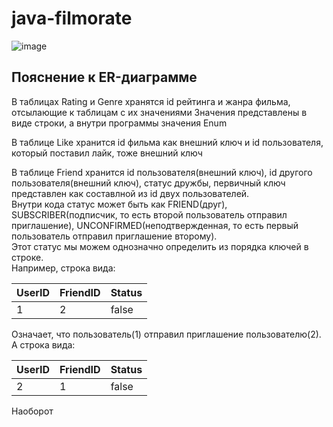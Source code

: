 # java-filmorate
![image](https://user-images.githubusercontent.com/57040971/230060240-2350af63-5722-4f15-a802-d883b29236bf.png)

## Пояснение к ER-диаграмме
В таблицах Rating и Genre хранятся id рейтинга и жанра фильма, отсылающие к таблицам с их значениями
Значения представлены в виде строки, а внутри программы значения Enum

В таблице Like хранится id фильма как внешний ключ и id пользователя, который поставил лайк, тоже внешний ключ

В таблице Friend хранится id пользователя(внешний ключ), id другого пользователя(внешний ключ), статус дружбы, первичный ключ представлен как составлной из id двух пользователей.<br>
Внутри кода статус может быть как FRIEND(друг), SUBSCRIBER(подписчик, то есть второй пользователь отправил приглашение), UNCONFIRMED(неподтвержденная, то есть первый пользователь отправил приглашение второму).<br>
Этот статус мы можем однозначно определить из порядка ключей в строке.<br>
Например, строка вида:<br>

UserID|FriendID|Status
---|---|---
1|2|false

Означает, что пользователь(1) отправил приглашение пользователю(2).<br>
А строка вида:

UserID|FriendID|Status
---|---|---
2|1|false

Наоборот

